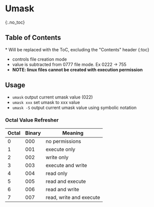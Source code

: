 # Umask

{:.no_toc}

<h2 id="toc-header">Table of Contents <i class="fa fa-chevron-up" aria-hidden="true" id="toc-arrow"></i></h2>
* Will be replaced with the ToC, excluding the "Contents" header
{:toc}


- controls file creation mode
- value is subtracted from 0777 file mode. Ex 0222 -> 755
- **NOTE: linux files cannot be created with execution permission**

## Usage
- `umask` output current umask value (022)
- `umask xxx` set umask to xxx value
- `umask -S` output current umask value using symbolic notation

### Octal Value Refresher

| Octal | Binary | Meaning                 |
|-------|--------|-------------------------|
| 0     | 000    | no permissions          |
| 1     | 001    | execute only            |
| 2     | 002    | write only              |
| 3     | 003    | execute and write       |
| 4     | 004    | read only               |
| 5     | 005    | read and execute        |
| 6     | 006    | read and write          |
| 7     | 007    | read, write and execute |

